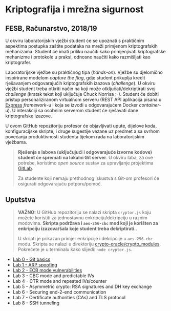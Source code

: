 # **Kriptografija i mrežna sigurnost**

## FESB, Računarstvo, 2018/19

U okviru laboratorijskih vježbi student će se upoznati s praktičnim aspektima postupka zaštite podataka na mreži primjenom kriptografskih mehanizama. Student će imati priliku naučiti kako primjenjivati kriptografske mehanizme i protokole u praksi, odnosno naučiti kako razmišljati kao kriptografer.

Laboratorijske vježbe su praktičnog tipa (_hands-on_). Vježbe su djelomično inspirirane modelom _capture the flag_, gdje student prikuplja kredit rješavanjem odgovarajućih kriptografskih izazova (_challenge_). U okviru vježbi student treba otkriti način na koji može otključati/dekriptirati svoj _challenge_ (kratak tekst koji uključuje Chuck Norrisa :-). Student će dobiti pristup personaliziranom virtualnom serveru (REST API aplikacija pisana u [Express](https://expressjs.com) _framework_-u i koja se izvodi u odgovarajućem Docker _container_-u). U interakciji sa osobnim serverom student će rješavati dane kriptografske izazove.

U ovom GitHub repozitoriju profesor će objavljivati upute, dijelove koda, konfiguracijske skripte, i druge sugestije vezane uz predmet a sa svrhom povećanja produktivnosti studenta tijekom rada na laboratorijskim vježbama.

> **Rješenja s labova (uključujući i odgovarajuće izvorne kodove) student će spremati na lokalni Git server**. U okviru laba, za ove potrebe, koristimo _open source_ sustav za upravljanje projektima [GitLab](https://about.gitlab.com).
>
> Za studente koji nemaju prethodnog iskustva s Git-om profesori će osigurati odgovarajuću potporu/pomoć.

## Uputstva

> **VAŽNO:** U GitHub repozitoriju se nalazi skripta `cryptor.js` koju možete koristiti za jednostavnu enkripciju/dekripciju u raznim modovima. **Skripta podržava i `aes-256-cbc` mod koji je korišten za enkripciju izazova/šala koje student treba dekriptirati.**.
>
> U skripti je prikazan primjer enkripcije i dekripcije u `aes-256-cbc` modu. Skripta se nalazi u direktoriju [crypto-oracle/crypto_modules](/crypto-oracle/crypto_modules). Pokrećete je u terminalu kako slijedi: `node cryptor.js`.

- [Lab 0 - Git basics](/instructions/lab-0.md)
- [Lab 1 - ARP spoofing](/instructions/lab-1.md)
- [Lab 2 - ECB mode vulnerabilities](/instructions/lab-2.md)
- Lab 3 - CBC mode and predictable IVs
- Lab 4 - CTR mode and repeated IVs/counter
- Lab 5 - Asymmetric crypto: RSA signatures and DH key exchange
- Lab 6 - Securing end-2-end communication
- Lab 7 - Certificate authorities (CAs) and TLS protocol
- Lab 8 - SSH tunneling
